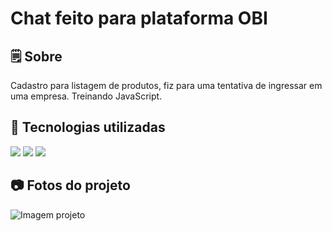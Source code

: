 <h1>Chat feito para plataforma OBI</h1>

<h2>🗒️ Sobre</h2>
<p>Cadastro para listagem de produtos, fiz para uma tentativa de ingressar em uma empresa. Treinando JavaScript.</p>

<h2>🚀 Tecnologias utilizadas</h2>
<div>
  <img src="https://img.shields.io/badge/HTML-239120?style=for-the-badge&logo=html5&logoColor=white">
  <img src="https://img.shields.io/badge/JavaScript-F7DF1E?style=for-the-badge&logo=javascript&logoColor=black">
  <img src="https://img.shields.io/badge/CSS-239120?&style=for-the-badge&logo=css3&logoColor=white">  
</div>

<h2>📷 Fotos do projeto</h2>
<div>
  <img src="https://i.imgur.com/yq2doSz.png" alt="Imagem projeto">
</div>
